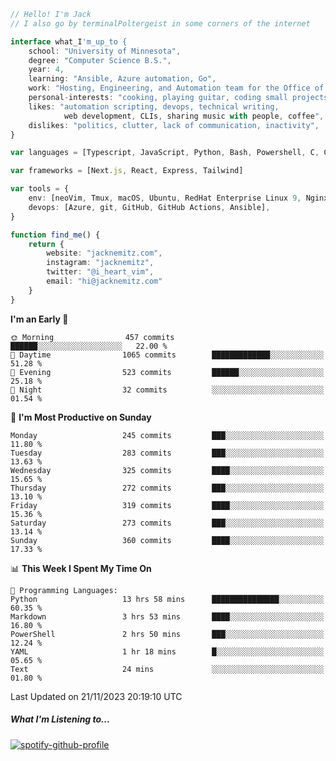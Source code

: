 ```typescript
// Hello! I'm Jack
// I also go by terminalPoltergeist in some corners of the internet

interface what_I'm_up_to {
    school: "University of Minnesota",
    degree: "Computer Science B.S.",
    year: 4,
    learning: "Ansible, Azure automation, Go",
    work: "Hosting, Engineering, and Automation team for the Office of Information Technology at UMN",
    personal-interests: "cooking, playing guitar, coding small projects",
    likes: "automation scripting, devops, technical writing,
            web development, CLIs, sharing music with people, coffee",
    dislikes: "politics, clutter, lack of communication, inactivity",
}

var languages = [Typescript, JavaScript, Python, Bash, Powershell, C, C++, HTML, CSS]

var frameworks = [Next.js, React, Express, Tailwind]

var tools = {
    env: [neoVim, Tmux, macOS, Ubuntu, RedHat Enterprise Linux 9, Nginx, DigitalOcean, Cloudflare],
    devops: [Azure, git, GitHub, GitHub Actions, Ansible],
}

function find_me() {
    return {
        website: "jacknemitz.com",
        instagram: "jacknemitz",
        twitter: "@i_heart_vim",
        email: "hi@jacknemitz.com"
    }
}
```

<!--START_SECTION:waka-->
**I'm an Early 🐤** 

```text
🌞 Morning                457 commits         ██████░░░░░░░░░░░░░░░░░░░   22.00 % 
🌆 Daytime                1065 commits        █████████████░░░░░░░░░░░░   51.28 % 
🌃 Evening                523 commits         ██████░░░░░░░░░░░░░░░░░░░   25.18 % 
🌙 Night                  32 commits          ░░░░░░░░░░░░░░░░░░░░░░░░░   01.54 % 
```
📅 **I'm Most Productive on Sunday** 

```text
Monday                   245 commits         ███░░░░░░░░░░░░░░░░░░░░░░   11.80 % 
Tuesday                  283 commits         ███░░░░░░░░░░░░░░░░░░░░░░   13.63 % 
Wednesday                325 commits         ████░░░░░░░░░░░░░░░░░░░░░   15.65 % 
Thursday                 272 commits         ███░░░░░░░░░░░░░░░░░░░░░░   13.10 % 
Friday                   319 commits         ████░░░░░░░░░░░░░░░░░░░░░   15.36 % 
Saturday                 273 commits         ███░░░░░░░░░░░░░░░░░░░░░░   13.14 % 
Sunday                   360 commits         ████░░░░░░░░░░░░░░░░░░░░░   17.33 % 
```


📊 **This Week I Spent My Time On** 

```text
💬 Programming Languages: 
Python                   13 hrs 58 mins      ███████████████░░░░░░░░░░   60.35 % 
Markdown                 3 hrs 53 mins       ████░░░░░░░░░░░░░░░░░░░░░   16.80 % 
PowerShell               2 hrs 50 mins       ███░░░░░░░░░░░░░░░░░░░░░░   12.24 % 
YAML                     1 hr 18 mins        █░░░░░░░░░░░░░░░░░░░░░░░░   05.65 % 
Text                     24 mins             ░░░░░░░░░░░░░░░░░░░░░░░░░   01.80 % 
```


 Last Updated on 21/11/2023 20:19:10 UTC
<!--END_SECTION:waka-->

##### What I'm Listening to...

[![spotify-github-profile](https://spotify-github-profile.vercel.app/api/view?uid=jack.nemitz&cover_image=true&show_offline=true&bar_color=53b14f&bar_color_cover=false&background_color=121212FF)](https://spotify-github-profile.vercel.app/api/view?uid=jack.nemitz&redirect=true)


